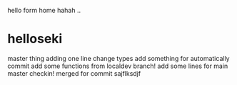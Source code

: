 hello 
form home hahah ..
# helloseki
master thing
adding one line
change types
add something for automatically commit
add some functions from localdev branch!
add some lines for main master checkin!
merged
for commit
sajflksdjf
